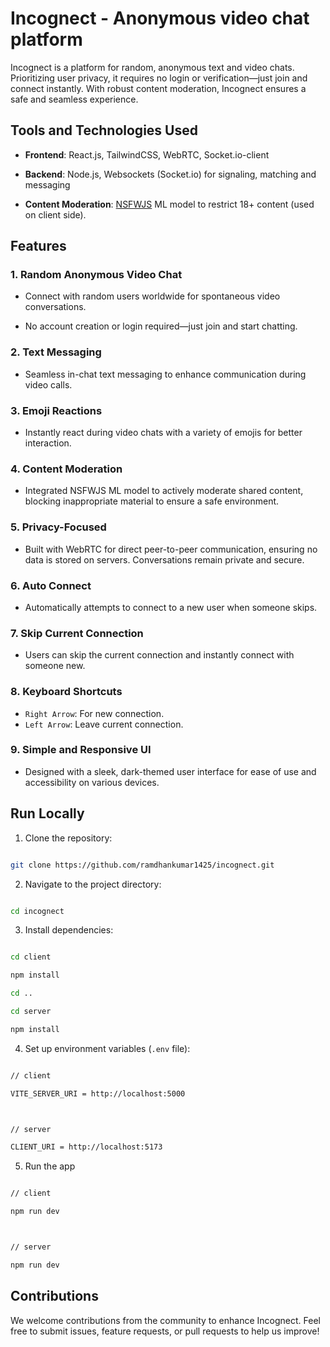 # Incognect - Anonymous video chat platform

Incognect is a platform for random, anonymous text and video chats. Prioritizing user privacy, it requires no login or verification—just join and connect instantly. With robust content moderation, Incognect ensures a safe and seamless experience.

## Tools and Technologies Used

-   **Frontend**: React.js, TailwindCSS, WebRTC, Socket.io-client

-   **Backend**: Node.js, Websockets (Socket.io) for signaling, matching and messaging

-   **Content Moderation**: [NSFWJS](https://nsfwjs.com/) ML model to restrict 18+ content (used on client side).

## Features

### 1. **Random Anonymous Video Chat**

-   Connect with random users worldwide for spontaneous video conversations.

-   No account creation or login required—just join and start chatting.

### 2. **Text Messaging**

-   Seamless in-chat text messaging to enhance communication during video calls.

### 3. **Emoji Reactions**

-   Instantly react during video chats with a variety of emojis for better interaction.

### 4. **Content Moderation**

-   Integrated NSFWJS ML model to actively moderate shared content, blocking inappropriate material to ensure a safe environment.

### 5. **Privacy-Focused**

-   Built with WebRTC for direct peer-to-peer communication, ensuring no data is stored on servers. Conversations remain private and secure.

### 6. **Auto Connect**

-   Automatically attempts to connect to a new user when someone skips.

### 7. **Skip Current Connection**

-   Users can skip the current connection and instantly connect with someone new.

### 8. Keyboard Shortcuts

-   `Right Arrow`: For new connection.
-   `Left Arrow`: Leave current connection.

### 9. **Simple and Responsive UI**

-   Designed with a sleek, dark-themed user interface for ease of use and accessibility on various devices.

## Run Locally

1. Clone the repository:

```bash

git clone https://github.com/ramdhankumar1425/incognect.git

```

2. Navigate to the project directory:

```bash

cd incognect

```

3. Install dependencies:

```bash

cd client

npm install

cd ..

cd server

npm install

```

4. Set up environment variables (`.env` file):

```bash

// client

VITE_SERVER_URI = http://localhost:5000



// server

CLIENT_URI = http://localhost:5173

```

5. Run the app

```bash

// client

npm run dev



// server

npm run dev

```

## Contributions

We welcome contributions from the community to enhance Incognect. Feel free to submit issues, feature requests, or pull requests to help us improve!
